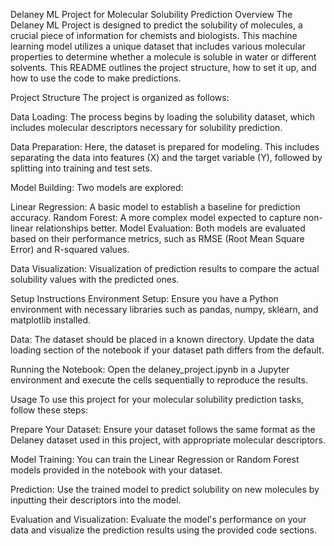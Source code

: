 Delaney ML Project for Molecular Solubility Prediction
Overview
The Delaney ML Project is designed to predict the solubility of molecules, a crucial piece of information for chemists and biologists. This machine learning model utilizes a unique dataset that includes various molecular properties to determine whether a molecule is soluble in water or different solvents. This README outlines the project structure, how to set it up, and how to use the code to make predictions.

Project Structure
The project is organized as follows:

Data Loading: The process begins by loading the solubility dataset, which includes molecular descriptors necessary for solubility prediction.

Data Preparation: Here, the dataset is prepared for modeling. This includes separating the data into features (X) and the target variable (Y), followed by splitting into training and test sets.

Model Building: Two models are explored:

Linear Regression: A basic model to establish a baseline for prediction accuracy.
Random Forest: A more complex model expected to capture non-linear relationships better.
Model Evaluation: Both models are evaluated based on their performance metrics, such as RMSE (Root Mean Square Error) and R-squared values.

Data Visualization: Visualization of prediction results to compare the actual solubility values with the predicted ones.

Setup Instructions
Environment Setup: Ensure you have a Python environment with necessary libraries such as pandas, numpy, sklearn, and matplotlib installed.

Data: The dataset should be placed in a known directory. Update the data loading section of the notebook if your dataset path differs from the default.

Running the Notebook: Open the delaney_project.ipynb in a Jupyter environment and execute the cells sequentially to reproduce the results.

Usage
To use this project for your molecular solubility prediction tasks, follow these steps:

Prepare Your Dataset: Ensure your dataset follows the same format as the Delaney dataset used in this project, with appropriate molecular descriptors.

Model Training: You can train the Linear Regression or Random Forest models provided in the notebook with your dataset.

Prediction: Use the trained model to predict solubility on new molecules by inputting their descriptors into the model.

Evaluation and Visualization: Evaluate the model's performance on your data and visualize the prediction results using the provided code sections.
